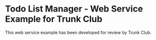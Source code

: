 # Todo List Manager - Web Service Example for Trunk Club
This web service example has been developed for review by Trunk Club.